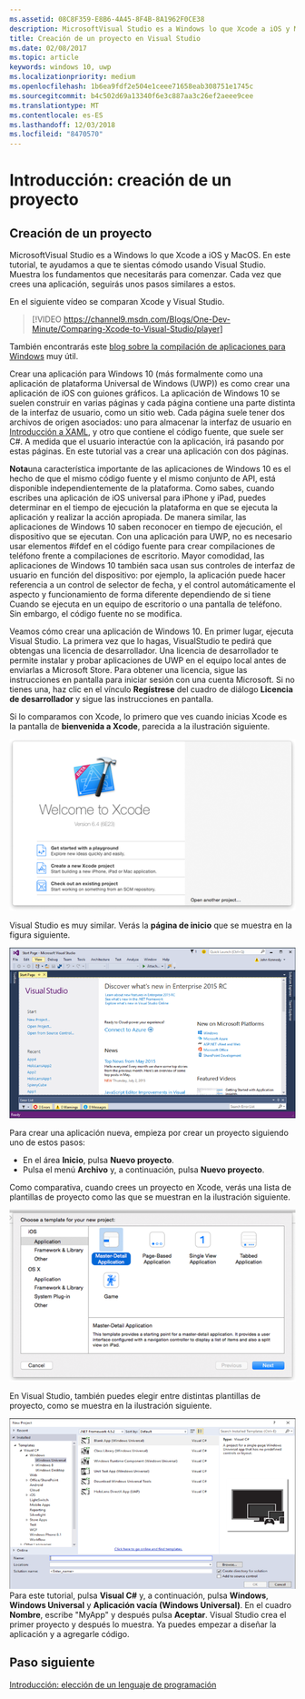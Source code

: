 ```yaml
---
ms.assetid: 08C8F359-E8B6-4A45-8F4B-8A1962F0CE38
description: MicrosoftVisual Studio es a Windows lo que Xcode a iOS y MacOS. En este tutorial, te ayudamos a que te sientas cómodo usando Visual Studio.
title: Creación de un proyecto en Visual Studio
ms.date: 02/08/2017
ms.topic: article
keywords: windows 10, uwp
ms.localizationpriority: medium
ms.openlocfilehash: 1b6ea9fdf2e504e1ceee71658eab308751e1745c
ms.sourcegitcommit: b4c502d69a13340f6e3c887aa3c26ef2aeee9cee
ms.translationtype: MT
ms.contentlocale: es-ES
ms.lasthandoff: 12/03/2018
ms.locfileid: "8470570"
---
```

# <a name="getting-started-creating-a-project"></a>Introducción: creación de un proyecto

## <a name="creating-a-project"></a>Creación de un proyecto

MicrosoftVisual Studio es a Windows lo que Xcode a iOS y MacOS. En este tutorial, te ayudamos a que te sientas cómodo usando Visual Studio. Muestra los fundamentos que necesitarás para comenzar. Cada vez que crees una aplicación, seguirás unos pasos similares a estos.

En el siguiente vídeo se comparan Xcode y Visual Studio.

> [!VIDEO https://channel9.msdn.com/Blogs/One-Dev-Minute/Comparing-Xcode-to-Visual-Studio/player]

También encontrarás este [blog sobre la compilación de aplicaciones para Windows](https://blogs.windows.com/buildingapps/2016/01/27/visual-studio-walkthrough-for-ios-developers/) muy útil.

Crear una aplicación para Windows 10 (más formalmente como una aplicación de plataforma Universal de Windows (UWP)) es como crear una aplicación de iOS con guiones gráficos. La aplicación de Windows 10 se suelen construir en varias páginas y cada página contiene una parte distinta de la interfaz de usuario, como un sitio web. Cada página suele tener dos archivos de origen asociados: uno para almacenar la interfaz de usuario en [Introducción a XAML](https://msdn.microsoft.com/library/windows/apps/mt185595), y otro que contiene el código fuente, que suele ser C#. A medida que el usuario interactúe con la aplicación, irá pasando por estas páginas. En este tutorial vas a crear una aplicación con dos páginas.

**Nota**una característica importante de las aplicaciones de Windows 10 es el hecho de que el mismo código fuente y el mismo conjunto de API, está disponible independientemente de la plataforma. Como sabes, cuando escribes una aplicación de iOS universal para iPhone y iPad, puedes determinar en el tiempo de ejecución la plataforma en que se ejecuta la aplicación y realizar la acción apropiada. De manera similar, las aplicaciones de Windows 10 saben reconocer en tiempo de ejecución, el dispositivo que se ejecutan. Con una aplicación para UWP, no es necesario usar elementos \#ifdef en el código fuente para crear compilaciones de teléfono frente a compilaciones de escritorio. Mayor comodidad, las aplicaciones de Windows 10 también saca usan sus controles de interfaz de usuario en función del dispositivo: por ejemplo, la aplicación puede hacer referencia a un control de selector de fecha, y el control automáticamente el aspecto y funcionamiento de forma diferente dependiendo de si tiene Cuando se ejecuta en un equipo de escritorio o una pantalla de teléfono. Sin embargo, el código fuente no se modifica.

Veamos cómo crear una aplicación de Windows 10. En primer lugar, ejecuta Visual Studio. La primera vez que lo hagas, VisualStudio te pedirá que obtengas una licencia de desarrollador. Una licencia de desarrollador te permite instalar y probar aplicaciones de UWP en el equipo local antes de enviarlas a Microsoft Store. Para obtener una licencia, sigue las instrucciones en pantalla para iniciar sesión con una cuenta Microsoft. Si no tienes una, haz clic en el vínculo **Regístrese** del cuadro de diálogo **Licencia de desarrollador** y sigue las instrucciones en pantalla.

Si lo comparamos con Xcode, lo primero que ves cuando inicias Xcode es la pantalla de **bienvenida a Xcode**, parecida a la ilustración siguiente.

![pantalla de bienvenida de Xcode](images/ios-to-uwp/ios-to-uwp-xcode-welcome.png)

Visual Studio es muy similar. Verás la **página de inicio** que se muestra en la figura siguiente.

![pantalla inicio de visual studio](images/ios-to-uwp/ios-to-uwp-vs-welcome.png)

Para crear una aplicación nueva, empieza por crear un proyecto siguiendo uno de estos pasos:

-   En el área **Inicio**, pulsa **Nuevo proyecto**.
-   Pulsa el menú **Archivo** y, a continuación, pulsa **Nuevo proyecto**.

Como comparativa, cuando crees un proyecto en Xcode, verás una lista de plantillas de proyecto como las que se muestran en la ilustración siguiente.

![cuadro de diálogo de nuevo proyecto de xcode](images/ios-to-uwp/ios-to-uwp-xcode-choose-template.png)

En Visual Studio, también puedes elegir entre distintas plantillas de proyecto, como se muestra en la ilustración siguiente.

![cuadro de diálogo nuevo proyecto de visual studio](images/ios-to-uwp/ios-to-uwp-vs-choose-template.png) Para este tutorial, pulsa **Visual C#** y, a continuación, pulsa **Windows**, **Windows Universal** y **Aplicación vacía (Windows Universal)**. En el cuadro **Nombre**, escribe "MyApp" y después pulsa **Aceptar**. Visual Studio crea el primer proyecto y después lo muestra. Ya puedes empezar a diseñar la aplicación y a agregarle código.

## <a name="next-step"></a>Paso siguiente

[Introducción: elección de un lenguaje de programación](getting-started-choosing-a-programming-language.md)
